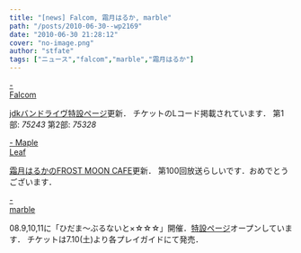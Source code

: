 ```yaml
---
title: "[news] Falcom, 霜月はるか, marble"
path: "/posts/2010-06-30--wp2169"
date: "2010-06-30 21:28:12"
cover: "no-image.png"
author: "stfate"
tags: ["ニュース","falcom","marble","霜月はるか"]
---
```


<style type="text/css">
<!--
p {white-space: pre-wrap};
-->
</style>

<a  href="http://www.falcom.com/jdk/index.html" target="_blank">- Falcom</a>
<div ><a href="http://www.falcom.com/jdk/index.html">jdkバンドライヴ特設ページ</a>更新．
チケットのLコード掲載されています．
第1部: <em>75243</em> 第2部: <em>75328</em></div>

<a  href="http://shimotsukin.com/" target="_blank">- Maple Leaf</a>
<div ><a href="http://www.timerocket.co.jp/fmc/">霜月はるかのFROST MOON CAFE</a>更新．
第100回放送らしいです．おめでとうございます．</div>

<a  href="http://www.lantis.jp/special/marble/hidamarble/" target="_blank">- marble</a>
<div >08.9,10,11に「ひだま～ぶるないと×☆☆☆」開催．<a href="http://www.lantis.jp/special/marble/hidamarble/">特設ページ</a>オープンしています．
チケットは7.10(土)より各プレイガイドにて発売．</div>